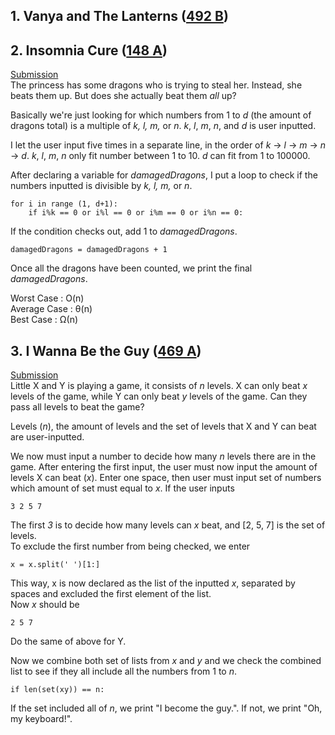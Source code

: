 ## 1. Vanya and The Lanterns ([492 B](http://codeforces.com/contest/492/problem/B))
## 2. Insomnia Cure ([148 A](http://codeforces.com/contest/148/problem/A))
[Submission](http://codeforces.com/contest/148/submission/43086811)  
The princess has some dragons who is trying to steal her. Instead, she beats them up. But does she actually beat them *all* up?

Basically we're just looking for which numbers from 1 to *d* (the amount of dragons total) is a multiple of *k, l, m,* or *n*. *k*, *l*, *m*, *n*, and *d* is user inputted.

I let the user input five times in a separate line, in the order of *k* -> *l* -> *m* -> *n* -> *d*.  *k*, *l*, *m*, *n* only fit number between 1 to 10. *d* can fit from 1 to 100000.

After declaring a variable for *damagedDragons*, I put a loop to check if the numbers inputted is divisible by *k, l, m,* or *n*.
```
for i in range (1, d+1):
    if i%k == 0 or i%l == 0 or i%m == 0 or i%n == 0:
```
If the condition checks out, add 1 to *damagedDragons*.
```
damagedDragons = damagedDragons + 1
```

Once all the dragons have been counted, we print the final *damagedDragons*.

Worst Case : O(n)  
Average Case : θ(n)  
Best Case : Ω(n)

## 3. I Wanna Be the Guy ([469 A](http://codeforces.com/contest/469/problem/A))
[Submission](http://codeforces.com/contest/469/submission/43115800)  
Little X and Y is playing a game, it consists of *n* levels. X can only beat *x* levels of the game, while Y can only beat *y* levels of the game. Can they pass all levels to beat the game? 

Levels (*n*), the amount of levels and the set of levels that X and Y can beat are user-inputted.

We now must input a number to decide how many *n* levels there are in the game. After entering the first input, the user must now input the amount of levels X can beat (*x*). Enter one space, then user must input set of numbers which amount of set must equal to *x*.
If the user inputs 
```
3 2 5 7
```
The first *3* is to decide how many levels can *x* beat, and [2, 5, 7] is the set of levels.  
To exclude the first number from being checked, we enter
```
x = x.split(' ')[1:]
```
This way, x is now declared as the list of the inputted *x*, separated by spaces and excluded the first element of the list.  
Now *x* should be
```
2 5 7
```
Do the same of above for Y.

Now we combine both set of lists from *x* and *y* and we check the combined list to see if they all include all the numbers from 1 to *n*.
```
if len(set(xy)) == n:
```
If the set included all of *n*, we print "I become the guy.". If not, we print "Oh, my keyboard!".
